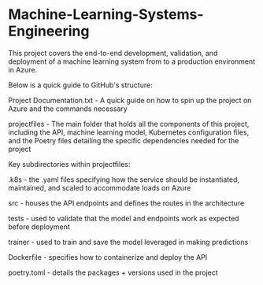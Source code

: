 # Machine-Learning-Systems-Engineering

This project covers the end-to-end development, validation, and deployment of a machine learning system from to a production environment in Azure. 

Below is a quick guide to GitHub's structure:

Project Documentation.txt - A quick guide on how to spin up the project on Azure and the commands necessary

projectfiles - The main folder that holds all the components of this project, including the API, machine learning model, Kubernetes configuration files, and the Poetry files detailing the specific dependencies needed for the project

Key subdirectories within projectfiles:

.k8s - the .yaml files specifying how the service should be instantiated, maintained, and scaled to accommodate loads on Azure

src - houses the API endpoints and defines the routes in the architecture

tests - used to validate that the model and endpoints work as expected before deployment

trainer - used to train and save the model leveraged in making predictions

Dockerfile - specifies how to containerize and deploy the API

poetry.toml - details the packages + versions used in the project
